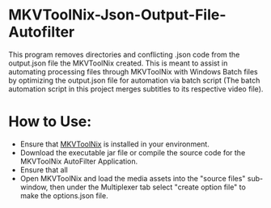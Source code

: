 # MKVToolNix-Json-Output-File-Autofilter
This program removes directories and conflicting .json code from the output.json file the MKVToolNix created. This is meant to assist in automating processing files through MKVToolNix with Windows Batch files by optimizing the output.json file for automation via batch script (The batch automation script in this project merges subtitles to its respective video file).

# How to Use:
* Ensure that [MKVToolNix](https://mkvtoolnix.download/downloads.html) is installed in your environment.
* Download the executable jar file or compile the source code for the MKVToolNix AutoFilter Application.
* Ensure that all 
* Open MKVToolNix and load the media assets into the "source files" sub-window, then under the Multiplexer tab select "create option file" to
make the options.json file.



